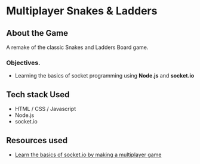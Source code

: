 # Multiplayer Snakes & Ladders

## About the Game

A remake of the classic Snakes and Ladders Board game.

### Objectives.

- Learning the basics of socket programming using **Node.js** and **socket.io**

## Tech stack Used

- HTML / CSS / Javascript
- Node.js
- socket.io

## Resources used

- [Learn the basics of socket.io by making a multiplayer game](https://dev.to/nitdgplug/learn-the-basics-of-socket-io-by-making-a-multiplayer-game-394g)
